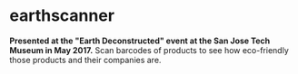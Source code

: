 # earthscanner

**Presented at the "Earth Deconstructed" event at the San Jose Tech Museum in May 2017.** Scan barcodes of products to see how eco-friendly those products and their companies are.
